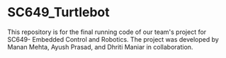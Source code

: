 # SC649_Turtlebot
This repository is for the final running code of our team's project for SC649- Embedded Control and Robotics. The project was developed by Manan Mehta, Ayush Prasad, and Dhriti Maniar in collaboration.
